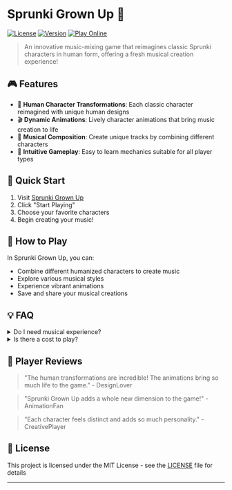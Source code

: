 # Sprunki Grown Up 🎵

[![License](https://img.shields.io/badge/license-MIT-blue.svg)](LICENSE)
[![Version](https://img.shields.io/badge/version-1.0.0-green.svg)](https://github.com/your-username/sprunki-grown-up)
[![Play Online](https://img.shields.io/badge/play-online-orange.svg)](https://sprunksters.com)

> An innovative music-mixing game that reimagines classic Sprunki characters in human form, offering a fresh musical creation experience!

## 🎮 Features

- 🎨 **Human Character Transformations**: Each classic character reimagined with unique human designs
- 🎬 **Dynamic Animations**: Lively character animations that bring music creation to life
- 🎵 **Musical Composition**: Create unique tracks by combining different characters
- 🎯 **Intuitive Gameplay**: Easy to learn mechanics suitable for all player types

## 🚀 Quick Start

1. Visit [Sprunki Grown Up](https://sprunkiretake.io/games/sprunki-grow-up)
2. Click "Start Playing"
3. Choose your favorite characters
4. Begin creating your music!

## 🎹 How to Play

In Sprunki Grown Up, you can:
- Combine different humanized characters to create music
- Explore various musical styles
- Experience vibrant animations
- Save and share your musical creations

## 💡 FAQ

<details>
<summary>Do I need musical experience?</summary>
No! The game is designed to be intuitive and accessible for everyone.
</details>

<details>
<summary>Is there a cost to play?</summary>
The game is completely free!
</details>


## 🌟 Player Reviews

> "The human transformations are incredible! The animations bring so much life to the game." - DesignLover

> "Sprunki Grown Up adds a whole new dimension to the game!" - AnimationFan

> "Each character feels distinct and adds so much personality." - CreativePlayer


## 📝 License

This project is licensed under the MIT License - see the [LICENSE](LICENSE) file for details

---
